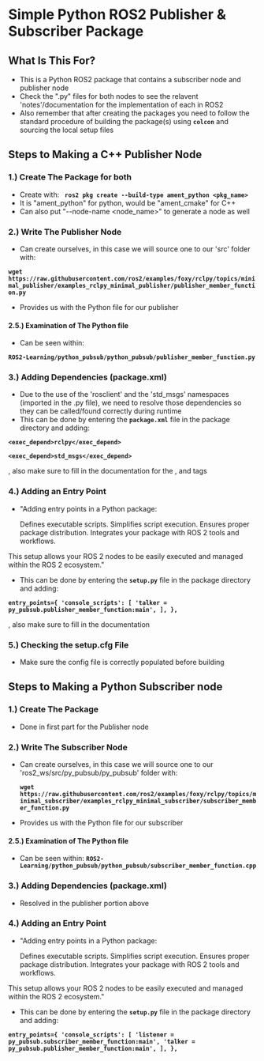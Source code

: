 
# **Simple Python ROS2 Publisher & Subscriber Package**

## What Is This For?

- This is a Python ROS2 package that contains a subscriber node and publisher node
- Check the ".py" files for both nodes to see the relavent 'notes'/documentation for the implementation of each in ROS2
- Also remember that after creating the packages you need to follow the standard procedure of building the package(s) using **`colcon`** and sourcing the local setup files

## Steps to Making a C++ Publisher Node

### **1.) Create The Package for both**
- Create with: **` ros2 pkg create --build-type ament_python <pkg_name>`**
- It is "ament_python" for python, would be "ament_cmake" for C++ 
- Can also put "--node-name <node_name>" to generate a node as well

### **2.) Write The Publisher Node**
- Can create ourselves, in this case we will source one to our 'src' folder with:
  
**`wget https://raw.githubusercontent.com/ros2/examples/foxy/rclpy/topics/minimal_publisher/examples_rclpy_minimal_publisher/publisher_member_function.py`**

- Provides us with the Python file for our publisher


#### **2.5.) Examination of The Python file**
- Can be seen within:

**`ROS2-Learning/python_pubsub/python_pubsub/publisher_member_function.py`**


### **3.) Adding Dependencies (package.xml)**
- Due to the use of the 'rosclient' and the 'std_msgs' namespaces (imported in the .py file), we need to resolve those dependencies so they can be called/found correctly during runtime
- This can be done by entering the **`package.xml`** file in the package directory and adding:

**`<exec_depend>rclpy</exec_depend>`**

**`<exec_depend>std_msgs</exec_depend>`**

, also make sure to fill in the documentation for the <description>, <maintainer> and <license> tags
  
### **4.) Adding an Entry Point**
- "Adding entry points in a Python package:

    Defines executable scripts.
    Simplifies script execution.
    Ensures proper package distribution.
    Integrates your package with ROS 2 tools and workflows.

This setup allows your ROS 2 nodes to be easily executed and managed within the ROS 2 ecosystem."

- This can be done by entering the **`setup.py`** file in the package directory and adding:
  
**`entry_points={
        'console_scripts': [
                'talker = py_pubsub.publisher_member_function:main',
        ],
},`**

, also make sure to fill in the documentation

### **5.) Checking the setup.cfg File**
- Make sure the config file is correctly populated before building

## Steps to Making a Python Subscriber node

### **1.) Create The Package**
- Done in first part for the Publisher node

### **2.) Write The Subscriber Node**
- Can create ourselves, in this case we will source one to our 'ros2_ws/src/py_pubsub/py_pubsub' folder with:

  **`wget https://raw.githubusercontent.com/ros2/examples/foxy/rclpy/topics/minimal_subscriber/examples_rclpy_minimal_subscriber/subscriber_member_function.py`**

- Provides us with the Python file for our subscriber


#### **2.5.) Examination of The Python file**
- Can be seen within: **`ROS2-Learning/python_pubsub/python_pubsub/subscriber_member_function.cpp`**


### **3.) Adding Dependencies (package.xml)**
-  Resolved in the publisher portion above

### **4.) Adding an Entry Point**
- "Adding entry points in a Python package:

    Defines executable scripts.
    Simplifies script execution.
    Ensures proper package distribution.
    Integrates your package with ROS 2 tools and workflows.

This setup allows your ROS 2 nodes to be easily executed and managed within the ROS 2 ecosystem."

- This can be done by entering the **`setup.py`** file in the package directory and adding:
  
**`entry_points={
        'console_scripts': [
        'listener = py_pubsub.subscriber_member_function:main',
        'talker = py_pubsub.publisher_member_function:main',
        ],
},`**
  
  
  

  
